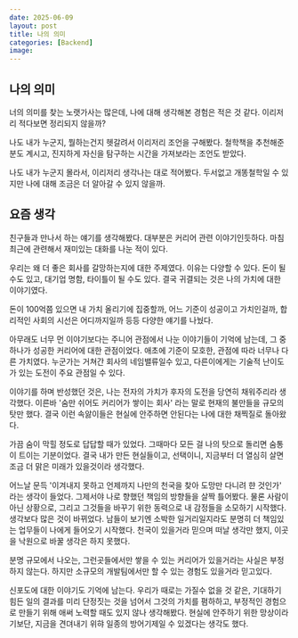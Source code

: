 ```yaml
---
date: 2025-06-09
layout: post
title: 나의 의미
categories: [Backend]
image: 
---
```


## 나의 의미

너의 의미를 찾는 노랫가사는 많은데, 나에 대해 생각해본 경험은 적은 것 같다. 이리저리 적다보면 정리되지 않을까?

나도 내가 누군지, 뭘하는건지 헷갈려서 이리저리 조언을 구해봤다. 철학책을 추천해준 분도 계시고, 진지하게 자신을 탐구하는 시간을 가져보라는 조언도 받았다.

나도 내가 누군지 몰라서, 이리저리 생각나는 대로 적어봤다. 
두서없고 개똥철학일 수 있지만 나에 대해 조금은 더 알아갈 수 있지 않을까.  

## 요즘 생각

친구들과 만나서 하는 얘기를 생각해봤다. 대부분은 커리어 관련 이야기인듯하다. 마침 최근에 관련해서 재미있는 대화를 나눈 적이 있다.

우리는 왜 더 좋은 회사를 갈망하는지에 대한 주제였다. 이유는 다양할 수 있다. 돈이 될 수도 있고, 대기업 명함, 타이틀이 될 수도 있다. 결국 귀결되는 것은 나의 가치에 대한 이야기였다.

돈이 100억쯤 있으면 내 가치 올리기에 집중할까, 어느 기준이 성공이고 가치인걸까, 합리적인 사회의 시선은 어디까지일까 등등 다양한 얘기를 나눴다.

아무래도 너무 먼 이야기보다는 주니어 관점에서 나눈 이야기들이 기억에 남는데, 그 중 하나가 성공한 커리어에 대한 관점이었다. 애초에 기준이 모호한, 관점에 따라 너무나 다른 가치였다. 누군가는 거쳐간 회사의 네임밸류일수 있고, 다른이에게는 기술적 난이도가 있는 도전이 주요 관점일 수 있다.

이야기를 하며 반성했던 것은, 나는 전자의 가치가 후자의 도전을 당연히 채워주리라 생각했다. 이른바 '숨만 쉬어도 커리어가 쌓이는 회사' 라는 말로 현재의 불만들을 규모의 탓만 했다. 결국 이런 속앓이들은 현실에 안주하면 안된다는 나에 대한 채찍질로 돌아왔다.

가끔 숨이 막힐 정도로 답답할 때가 있었다.
그때마다 모든 걸 나의 탓으로 돌리면 숨통이 트이는 기분이었다. 결국 내가 만든 현실들이고, 선택이니, 지금부터 더 열심히 살면 조금 더 맑은 미래가 있을것이라 생각했다.

어느날 문득 '이겨내지 못하고 언제까지 나만의 천국을 찾아 도망만 다니려 햔 것인가' 라는 생각이 들었다. 그제서야 나로 향했던 책임의 방향들을 살짝 틀어봤다. 물론 사람이 아닌 상황으로, 그리고 그것들을 바꾸기 위한 동력으로 내 감정들을 소모하기 시작했다. 생각보다 많은 것이 바뀌었다. 남들이 보기엔 소박한 일거리일지라도 분명히 더 책임있는 업무들이 나에게 들어오기 시작했다. 천국이 있을거라 믿으며 떠날 생각만 했지, 이곳을 낙원으로 바꿀 생각은 하지 못했다.

분명 규모에서 나오는, 그런곳들에서만 쌓을 수 있는 커리어가 있을거라는 사실은 부정하지 않는다. 하지만 소규모의 개발팀에서만 할 수 있는 경험도 있을거라 믿고있다. 

신포도에 대한 이야기도 기억에 남는다. 우리가 때로는 가질수 없을 것 같은, 기대하기 힘든 일의 결과를 미리 단정짓는 것을 넘어서 그것의 가치를 폄하하고, 부정적인 경험으로 만들기 위해 애써 노력할 때도 있지 않나 생각해봤다. 현실에 안주하기 위한 망상이라기보단, 지금을 견뎌내기 위햐 일종의 방어기제일 수 있겠다는 생각도 했다.

